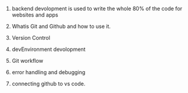 1. backend devolopment is used to write the whole 80% of the code for websites and apps

2. Whatis Git and Github and how to use it.

3. Version Control

4. devEnvironment devolopment

5. Git workflow

6. error handling and debugging

7. connecting github to vs code.